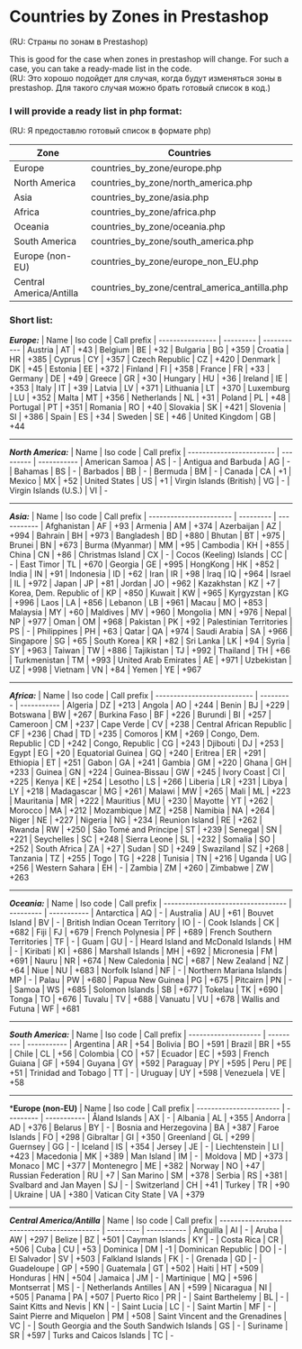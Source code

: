 # Countries by Zones in Prestashop
(RU: Страны по зонам в Prestashop)

This is good for the case when zones in prestashop will change. For such a case, you can take a ready-made list in the code. \
(RU: Это хорошо подойдет для случая, когда будут изменяться зоны в prestashop. Для такого случая можно брать готовый список в код.)

### I will provide a ready list in php format: #
(RU: Я предоставлю готовый список в формате php)

| Zone                    | Countries
| ----------------------- | --------------------------
| Europe                  | countries_by_zone/europe.php
| North America           | countries_by_zone/north_america.php
| Asia                    | countries_by_zone/asia.php
| Africa                  | countries_by_zone/africa.php
| Oceania                 | countries_by_zone/oceania.php
| South America           | countries_by_zone/south_america.php
| Europe (non-EU)         | countries_by_zone/europe_non_EU.php
| Central America/Antilla | countries_by_zone/central_america_antilla.php

### Short list: #

***Europe:***
| Name             | Iso code  | Call prefix
| ---------------- | --------- | -----------
| Austria          | AT        | +43
| Belgium          | BE        | +32
| Bulgaria         | BG        | +359
| Croatia          | HR        | +385
| Cyprus           | CY        | +357
| Czech Republic   | CZ        | +420
| Denmark          | DK        | +45
| Estonia          | EE        | +372
| Finland          | FI        | +358
| France           | FR        | +33
| Germany          | DE        | +49
| Greece           | GR        | +30
| Hungary          | HU        | +36
| Ireland          | IE        | +353
| Italy	           | IT        | +39
| Latvia	       | LV        | +371
| Lithuania        | LT        | +370
| Luxemburg        | LU        | +352
| Malta            | MT        | +356
| Netherlands      | NL        | +31
| Poland           | PL        | +48
| Portugal         | PT        | +351
| Romania          | RO        | +40
| Slovakia         | SK        | +421
| Slovenia         | SI        | +386
| Spain            | ES        | +34
| Sweden           | SE        | +46
| United Kingdom   | GB        | +44

___

***North America:***
| Name                     | Iso code  | Call prefix
| ------------------------ | --------- | -----------
| American Samoa           | AS        | -
| Antigua and Barbuda      | AG        | -
| Bahamas                  | BS        | -
| Barbados                 | BB        | -
| Bermuda                  | BM        | -
| Canada                   | CA        | +1
| Mexico                   | MX        | +52
| United States            | US        | +1
| Virgin Islands (British) | VG        | -
| Virgin Islands (U.S.)    | VI        | -

___

***Asia:***
| Name                    | Iso code  | Call prefix
| ----------------------- | --------- | -----------
| Afghanistan             | AF        | +93
| Armenia                 | AM        | +374
| Azerbaijan              | AZ        | +994
| Bahrain                 | BH        | +973
| Bangladesh              | BD        | +880
| Bhutan                  | BT        | +975
| Brunei                  | BN        | +673
| Burma (Myanmar)         | MM        | +95
| Cambodia                | KH        | +855
| China                   | CN        | +86
| Christmas Island        | CX        | -
| Cocos (Keeling) Islands | CC        | -
| East Timor              | TL        | +670
| Georgia                 | GE        | +995
| HongKong                | HK        | +852
| India                   | IN        | +91
| Indonesia               | ID        | +62
| Iran                    | IR        | +98
| Iraq                    | IQ        | +964
| Israel                  | IL        | +972
| Japan                   | JP        | +81
| Jordan                  | JO        | +962
| Kazakhstan              | KZ        | +7
| Korea, Dem. Republic of | KP        | +850
| Kuwait                  | KW        | +965
| Kyrgyzstan              | KG        | +996
| Laos                    | LA        | +856
| Lebanon	              | LB        | +961
| Macau                   | MO        | +853
| Malaysia                | MY        | +60
| Maldives                | MV        | +960
| Mongolia                | MN        | +976
| Nepal                   | NP        | +977
| Oman                    | OM        | +968
| Pakistan                | PK        | +92
| Palestinian Territories | PS        | -
| Philippines             | PH        | +63
| Qatar                   | QA        | +974
| Saudi Arabia            | SA        | +966
| Singapore               | SG        | +65
| South Korea             | KR        | +82
| Sri Lanka               | LK        | +94
| Syria                   | SY        | +963
| Taiwan                  | TW        | +886
| Tajikistan              | TJ        | +992
| Thailand                | TH        | +66
| Turkmenistan            | TM        | +993
| United Arab Emirates    | AE        | +971
| Uzbekistan              | UZ        | +998
| Vietnam                 | VN        | +84
| Yemen                   | YE        | +967

___

***Africa:***
| Name                        | Iso code  | Call prefix
| --------------------------- | --------- | -----------
| Algeria	                  | DZ        | +213
| Angola                      | AO        | +244
| Benin                       | BJ        | +229
| Botswana                    | BW        | +267
| Burkina Faso                |	BF        | +226
| Burundi                     | BI        | +257
| Cameroon                    | CM        | +237
| Cape Verde                  | CV        | +238
| Central African Republic    | CF        | +236
| Chad                        | TD        | +235
| Comoros                     | KM        | +269
| Congo, Dem. Republic        | CD        | +242
| Congo, Republic             | CG        | +243
| Djibouti                    | DJ        | +253
| Egypt                       | EG        | +20
| Equatorial Guinea           | GQ        | +240
| Eritrea                     | ER        | +291
| Ethiopia                    | ET        | +251
| Gabon                       | GA        | +241
| Gambia                      | GM        | +220
| Ghana                       | GH        | +233
| Guinea                      | GN        | +224
| Guinea-Bissau               | GW        | +245
| Ivory Coast	              | CI        | +225
| Kenya                       | KE        | +254
| Lesotho                     | LS        | +266
| Liberia                     | LR        | +231
| Libya                       | LY        | +218
| Madagascar                  | MG        | +261
| Malawi                      | MW        | +265
| Mali                        | ML        | +223
| Mauritania                  | MR        | +222
| Mauritius                   | MU        | +230
| Mayotte                     | YT        | +262
| Morocco                     | MA        | +212
| Mozambique                  | MZ        | +258
| Namibia                     | NA        | +264
| Niger                       | NE        | +227
| Nigeria                     | NG        | +234
| Reunion Island              | RE        | +262
| Rwanda	                  | RW        | +250
| São Tomé and Príncipe       | ST        | +239
| Senegal                     | SN        | +221
| Seychelles                  | SC        | +248
| Sierra Leone                | SL        | +232
| Somalia                     | SO        | +252
| South Africa                | ZA        | +27
| Sudan                       | SD        | +249
| Swaziland                   | SZ        | +268
| Tanzania                    | TZ        | +255
| Togo                        | TG        | +228
| Tunisia                     | TN        | +216
| Uganda                      | UG        | +256
| Western Sahara              | EH        | -
| Zambia                      | ZM        | +260
| Zimbabwe                    | ZW        | +263

___

***Oceania:***
| Name                               | Iso code  | Call prefix
| ---------------------------------- | --------- | -----------
| Antarctica                         | AQ        | -
| Australia                          | AU        | +61
| Bouvet Island                      | BV        | -
| British Indian Ocean Territory     | IO        | -
| Cook Islands                       | CK        | +682
| Fiji                               | FJ        | +679
| French Polynesia                   | PF        | +689
| French Southern Territories        | TF        | -
| Guam                               | GU        | -
| Heard Island and McDonald Islands  | HM        | -
| Kiribati                           | KI        | +686
| Marshall Islands                   | MH        | +692
| Micronesia                         | FM        | +691
| Nauru                              | NR        | +674
| New Caledonia                      | NC        | +687
| New Zealand                        | NZ        | +64
| Niue                               | NU        | +683
| Norfolk Island                     | NF        | -
| Northern Mariana Islands           | MP        | -
| Palau                              | PW        | +680
| Papua New Guinea                   | PG        | +675
| Pitcairn                           | PN        | -
| Samoa                              | WS        | +685
| Solomon Islands                    | SB        | +677
| Tokelau                            | TK        | +690
| Tonga                              | TO        | +676
| Tuvalu                             | TV        | +688
| Vanuatu                            | VU        | +678
| Wallis and Futuna                  | WF        | +681

___

***South America:***
| Name                 | Iso code  | Call prefix
| -------------------- | --------- | -----------
| Argentina            | AR        | +54
| Bolivia              | BO        | +591
| Brazil               | BR        | +55
| Chile                | CL        | +56
| Colombia             | CO        | +57
| Ecuador              | EC        | +593
| French Guiana        | GF        | +594
| Guyana               | GY        | +592
| Paraguay             | PY        | +595
| Peru                 | PE        | +51
| Trinidad and Tobago  | TT        | -
| Uruguay              | UY        | +598
| Venezuela            | VE        | +58

___

***Europe (non-EU)**
| Name                    | Iso code  | Call prefix
| ----------------------- | --------- | -----------
| Åland Islands           | AX        | -
| Albania                 | AL        | +355
| Andorra                 | AD        | +376
| Belarus                 | BY        | -
| Bosnia and Herzegovina  | BA        | +387
| Faroe Islands	          | FO        | +298
| Gibraltar               | GI        | +350
| Greenland               | GL        | +299
| Guernsey                | GG        | -
| Iceland                 | IS        | +354
| Jersey                  | JE        | -
| Liechtenstein           | LI        | +423
| Macedonia               | MK        | +389
| Man Island              | IM        | -
| Moldova	              | MD        | +373
| Monaco                  | MC        | +377
| Montenegro              | ME        | +382
| Norway                  | NO        | +47
| Russian Federation      | RU        | +7
| San Marino              | SM        | +378
| Serbia                  | RS        | +381
| Svalbard and Jan Mayen  | SJ        | -
| Switzerland             | CH        | +41
| Turkey                  | TR        | +90
| Ukraine                 | UA        | +380
| Vatican City State      | VA        | +379

___

***Central America/Antilla***
| Name                                          | Iso code  | Call prefix
| --------------------------------------------- | --------- | -----------
| Anguilla                                      | AI        | -
| Aruba                                         | AW        | +297
| Belize                                        | BZ        | +501
| Cayman Islands                                | KY        | -
| Costa Rica                                    | CR        | +506
| Cuba                                          | CU        | +53
| Dominica                                      | DM        | -1
| Dominican Republic                            | DO        | -
| El Salvador                                   | SV        | +503
| Falkland Islands                              | FK        | -
| Grenada                                       | GD        | -
| Guadeloupe                                    | GP        | +590
| Guatemala                                     | GT        | +502
| Haiti                                         | HT        | +509
| Honduras                                      | HN        | +504
| Jamaica                                       | JM        | -
| Martinique                                    | MQ        | +596
| Montserrat                                    | MS        | -
| Netherlands Antilles                          | AN        | +599
| Nicaragua                                     | NI        | +505
| Panama                                        | PA        | +507
| Puerto Rico                                   | PR        | -
| Saint Barthelemy                              | BL        | -
| Saint Kitts and Nevis                         | KN        | -
| Saint Lucia                                   | LC        | -
| Saint Martin                                  | MF        | -
| Saint Pierre and Miquelon                     | PM        | +508
| Saint Vincent and the Grenadines              | VC        | -
| South Georgia and the South Sandwich Islands  | GS        | -
| Suriname                                      | SR        | +597
| Turks and Caicos Islands                      | TC        | -